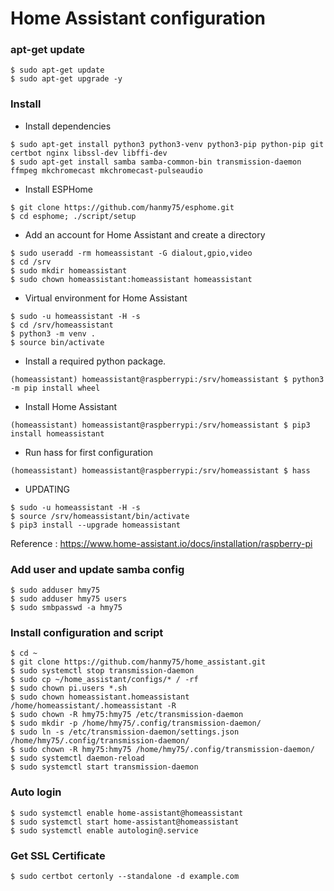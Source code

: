 Home Assistant configuration
============================

### apt-get update
```
$ sudo apt-get update
$ sudo apt-get upgrade -y
```


### Install

- Install dependencies
```
$ sudo apt-get install python3 python3-venv python3-pip python-pip git certbot nginx libssl-dev libffi-dev
$ sudo apt-get install samba samba-common-bin transmission-daemon ffmpeg mkchromecast mkchromecast-pulseaudio
```

- Install ESPHome
```
$ git clone https://github.com/hanmy75/esphome.git
$ cd esphome; ./script/setup
```

- Add an account for Home Assistant and create a directory
```
$ sudo useradd -rm homeassistant -G dialout,gpio,video
$ cd /srv
$ sudo mkdir homeassistant
$ sudo chown homeassistant:homeassistant homeassistant
```

- Virtual environment for Home Assistant
```
$ sudo -u homeassistant -H -s
$ cd /srv/homeassistant
$ python3 -m venv .
$ source bin/activate
```

- Install a required python package.
```
(homeassistant) homeassistant@raspberrypi:/srv/homeassistant $ python3 -m pip install wheel
```

- Install Home Assistant
```
(homeassistant) homeassistant@raspberrypi:/srv/homeassistant $ pip3 install homeassistant
```

- Run hass for first configuration
```
(homeassistant) homeassistant@raspberrypi:/srv/homeassistant $ hass
```

- UPDATING
```
$ sudo -u homeassistant -H -s
$ source /srv/homeassistant/bin/activate
$ pip3 install --upgrade homeassistant
```

Reference : https://www.home-assistant.io/docs/installation/raspberry-pi


### Add user and update samba config
```
$ sudo adduser hmy75
$ sudo adduser hmy75 users
$ sudo smbpasswd -a hmy75
```

### Install configuration and script
```
$ cd ~
$ git clone https://github.com/hanmy75/home_assistant.git
$ sudo systemctl stop transmission-daemon
$ sudo cp ~/home_assistant/configs/* / -rf
$ sudo chown pi.users *.sh
$ sudo chown homeassistant.homeassistant /home/homeassistant/.homeassistant -R
$ sudo chown -R hmy75:hmy75 /etc/transmission-daemon
$ sudo mkdir -p /home/hmy75/.config/transmission-daemon/
$ sudo ln -s /etc/transmission-daemon/settings.json /home/hmy75/.config/transmission-daemon/
$ sudo chown -R hmy75:hmy75 /home/hmy75/.config/transmission-daemon/
$ sudo systemctl daemon-reload
$ sudo systemctl start transmission-daemon
```


### Auto login
```
$ sudo systemctl enable home-assistant@homeassistant
$ sudo systemctl start home-assistant@homeassistant
$ sudo systemctl enable autologin@.service
```

### Get SSL Certificate
```
$ sudo certbot certonly --standalone -d example.com
```
